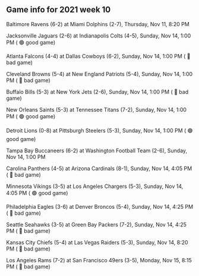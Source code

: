 ## Game info for 2021 week 10
Baltimore Ravens (6-2) at Miami Dolphins (2-7), Thursday, Nov 11, 8:20 PM



Jacksonville Jaguars (2-6) at Indianapolis Colts (4-5), Sunday, Nov 14, 1:00 PM (	:green_circle: good game)

Atlanta Falcons (4-4) at Dallas Cowboys (6-2), Sunday, Nov 14, 1:00 PM (	:red_circle: bad game)

Cleveland Browns (5-4) at New England Patriots (5-4), Sunday, Nov 14, 1:00 PM (	:red_circle: bad game)

Buffalo Bills (5-3) at New York Jets (2-6), Sunday, Nov 14, 1:00 PM (	:red_circle: bad game)

New Orleans Saints (5-3) at Tennessee Titans (7-2), Sunday, Nov 14, 1:00 PM (	:green_circle: good game)

Detroit Lions (0-8) at Pittsburgh Steelers (5-3), Sunday, Nov 14, 1:00 PM (	:green_circle: good game)

Tampa Bay Buccaneers (6-2) at Washington Football Team (2-6), Sunday, Nov 14, 1:00 PM



Carolina Panthers (4-5) at Arizona Cardinals (8-1), Sunday, Nov 14, 4:05 PM (	:red_circle: bad game)

Minnesota Vikings (3-5) at Los Angeles Chargers (5-3), Sunday, Nov 14, 4:05 PM (	:green_circle: good game)

Philadelphia Eagles (3-6) at Denver Broncos (5-4), Sunday, Nov 14, 4:25 PM (	:red_circle: bad game)

Seattle Seahawks (3-5) at Green Bay Packers (7-2), Sunday, Nov 14, 4:25 PM (	:red_circle: bad game)



Kansas City Chiefs (5-4) at Las Vegas Raiders (5-3), Sunday, Nov 14, 8:20 PM (	:red_circle: bad game)



Los Angeles Rams (7-2) at San Francisco 49ers (3-5), Monday, Nov 15, 8:15 PM (	:red_circle: bad game)


